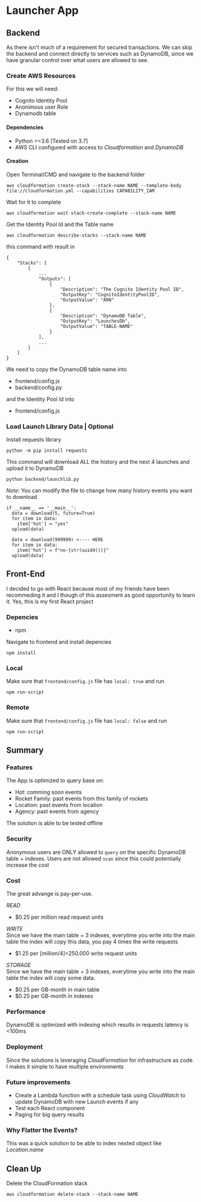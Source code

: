 # Launcher App

## Backend

As there isn't much of a requirement for secured transactions. We can skip the backend and connect directly to services such as DynamoDB, since we have granular control over what users are allowed to see. 

### Create AWS Resources
For this we will need:

* Cognito Identity Pool
* Anonimous user Role
* Dynamodb table

#### Dependencies

* Python >=3.6 [Tested on 3.7]
* AWS CLI configured with access to *Cloudformation* and *DynamoDB*

#### Creation
Open Terminal/CMD and navigate to the backend folder

```
aws cloudformation create-stack --stack-name NAME --template-body file://cloudformation.yml --capabilities CAPABILITY_IAM
```
Wait for it to complete
```
aws cloudformation wait stack-create-complete --stack-name NAME
```
Get the Identity Pool Id and the Table name
```
aws cloudformation describe-stacks --stack-name NAME
```
this command with result in
```
{
    "Stacks": [
        {
            ...
            "Outputs": [
                {
                    "Description": "The Cognito Identity Pool ID",
                    "OutputKey": "CognitoIdentityPoolID",
                    "OutputValue": "ARN"
                },
                {
                    "Description": "DynamoDB Table",
                    "OutputKey": "LaunchesDb",
                    "OutputValue": "TABLE-NAME"
                }
            ],
            ...
        }
    ]
}
```

We need to copy the DynamoDB table name into

*  frontend/config.js
*  backend/config.py

and the Identity Pool Id into

*  frontend/config.js

### Load Launch Library Data | Optional

Install requests library
```
python -m pip install requests
```
This command will download ALL the history and the next 4 launches and upload it to DynamoDB

```
python backend/launchlib.py
```

*Note*: You can modify the file to change how many history events you want to download

```
if __name__ == '__main__':
  data = download(5, future=True)
  for item in data:
    item['hot'] = "yes"
  upload(data)

  data = download(999999) <---- HERE
  for item in data:
    item['hot'] = f"no-{str(uuid4())}"
  upload(data)
```


## Front-End
I decided to go with React because most of my friends have been recommeding it and I though of this assesment as good opportunity to learn it. Yes, this is my first React project

### Depencies

* npm

Navigate to frontend and install depencies

```
npm install 
```

### Local
Make sure that `frontend/config.js` file has `local: true` and run 
```
npm run-script
```

### Remote
Make sure that `frontend/config.js` file has `local: false` and run 
```
npm run-script
```
## Summary
### Features
The App is optimized to query base on:

* Hot: comming soon events
* Rocket Family: past events from this family of rockets
* Location: past events from location
* Agency: past events from agency

The solution is able to be tested offline

### Security
*Anonymous* users are ONLY allowed to `query` on the specific DynamoDB table + indexes. Users are not allowed `scan` since this could potentially increase the cost 


### Cost 
The great advange is pay-per-use.   

*READ*  

* $0.25 per million read request units  

*WRITE*  
Since we have the main table + 3 indexes, everytime you write into the main table the index will copy this data, you pay 4 times the write requests

*  $1.25 per [million/4]=250.000 write request units

*STORAGE*  
Since we have the main table + 3 indexes, everytime you write into the main table the index will copy some data.

* $0.25 per GB-month in main table
* $0.25 per GB-month in indexes


### Performance
DynamoDB is optimized with indexing which results in requests latency is <100ms 

### Deployment
Since the solutions is leveraging *CloudFormation* for infrastructure as code. I makes it simple to have multiple environments

### Future improvements
* Create a Lambda function with a schedule task using *CloudWatch* to update DynamoDB with new Launch events if any
* Test each React component
* Paging for big query results

### Why Flatter the Events?
This was a quick solution to be able to index nexted object like *Location.name*

## Clean Up
Delete the CloudFormation stack
```
aws cloudformation delete-stack --stack-name NAME
```